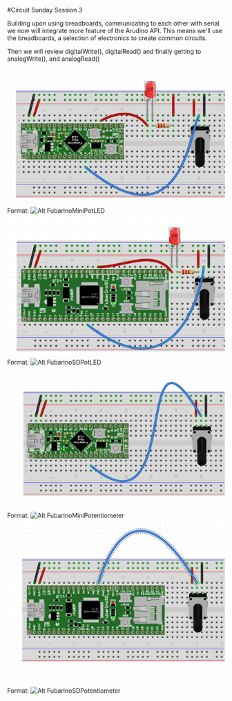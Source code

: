 #Circuit Sunday Session 3

Building upon using breadboards, communicating to each other with serial we now will integrate more feature of the Arudino API. This means we'll use the breadboards, a selection of electronics to create common circuits. 

Then we will review  digitalWrite(), digitalRead() and finally getting to analogWrite(), and analogRead()

![GitHub Logo](/week3/FubarinoMiniPotLED.png)
Format: ![Alt FubarinoMiniPotLED](https://github.com/fubarlabs/circuitsunday/blob/master/week3)
![GitHub Logo](/week3/FubarinoSDPotLED.png)
Format: ![Alt FubarinoSDPotLED](https://github.com/fubarlabs/circuitsunday/blob/master/week3)
![GitHub Logo](/week3/FubarinoMiniPotentiometer.png	)
Format: ![Alt FubarinoMiniPotentiometer](https://github.com/fubarlabs/circuitsunday/blob/master/week3)
![GitHub Logo](/week3/FubarinoSDPotentiometer.png)
Format: ![Alt FubarinoSDPotentiometer](https://github.com/fubarlabs/circuitsunday/blob/master/week3)

		



 

